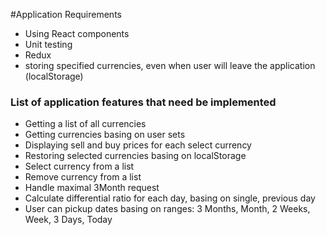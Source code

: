#Application Requirements
- Using React components
- Unit testing
- Redux
- storing specified currencies, even when user will leave the application (localStorage)

### List of application features that need be implemented
- Getting a list of all currencies 
- Getting currencies basing on user sets
- Displaying sell and buy prices for each select currency
- Restoring selected currencies basing on localStorage
- Select currency from a list
- Remove currency from a list
- Handle maximal 3Month request
- Calculate differential ratio for each day, basing on single, previous day
- User can pickup dates basing on ranges: 3 Months, Month, 2 Weeks, Week, 3 Days, Today